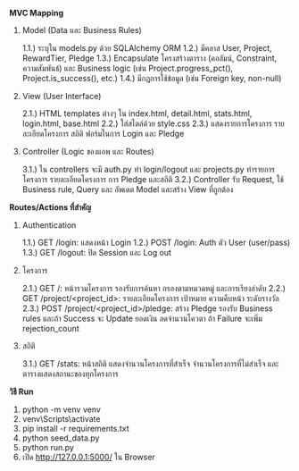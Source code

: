 **MVC Mapping**

1. Model (Data และ Business Rules)

	1.1.) ระบุใน models.py ด้วย SQLAlchemy ORM
	1.2.) มีคลาส User, Project, RewardTier, Pledge
	1.3.) Encapsulate โครงสร้างตาราง (คอลัมน์, Constraint, ความสัมพันธ์) และ Business logic (เช่น Project.progress_pct(), Project.is_success(), etc.)
	1.4.) มีกฎการใช้ข้อมูล (เช่น Foreign key, non-null)

2. View (User Interface)

	2.1.) HTML templates ต่างๆ ใน index.html, detail.html, stats.html, login.html, base.html
	2.2.) ใส่สไตล์ด้วย style.css
	2.3.) แสดงรายการโครงการ รายละเอียดโครงการ สถิติ ฟอร์มในการ Login และ Pledge

3. Controller (Logic ของแอพ และ Routes)

	3.1.) ใน controllers จะมี auth.py ทำ login/logout และ projects.py ทำรายการโครงการ รายละเอียดโครงการ การ Pledge และสถิติ
	3.2.) Controller รับ Request, ใช้ Business rule, Query และ อัพเดต Model และสร้าง View ที่ถูกต้อง


**Routes/Actions ที่สำคัญ**

1. Authentication
   
	1.1.) GET /login: แสดงหน้า Login
	1.2.) POST /login: Auth ตัว User (user/pass)
	1.3.) GET /logout: ปิด Session และ Log out

2. โครงการ
   
	2.1.) GET /: หน้ารวมโครงการ รองรับการค้นหา กรองตามหมวดหมู่ และการเรียงลำดับ
	2.2.) GET /project/<project_id>: รายละเอียดโครงการ เป้าหมาย ความคืบหน้า ระดับรางวัล
	2.3.) POST /project/<project_id>/pledge: สร้าง Pledge รองรับ Business rules และถ้า Success จะ Update ยอดเงิน ลดจำนวนโควตา ถ้า Failure จะเพิ่ม rejection_count

3. สถิติ
   
	3.1.) GET /stats: หน้าสถิติ แสดงจำนวนโครงการที่สำเร็จ จำนวนโครงการที่ไม่สำเร็จ และตารางแสดงสถานะของทุกโครงการ

**วิธี Run**

1. python -m venv venv
2. venv\Scripts\activate
3. pip install -r requirements.txt
4. python seed_data.py
5. python run.py
6. เปิด http://127.0.0.1:5000/ ใน Browser

